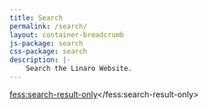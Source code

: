 ```yaml
---
title: Search
permalink: /search/
layout: container-breadcrumb
js-package: search
css-package: search
description: |-
    Search the Linaro Website.
---
```

<script>
  (function() {
    var fess = document.createElement('script');
    fess.type = 'text/javascript';
    fess.async = true;
    // fess.src is URL for FSS JS
    fess.src = '/assets/js/vendor/fess-ss-11.4.min.js';
    fess.charset = 'utf-8';
    fess.setAttribute('id', 'fess-ss');
    fess.setAttribute('enable-order', 'false');
    fess.setAttribute('link-target', '\_blank');
    // fess-url is URL for Fess Server
    fess.setAttribute('fess-url', 'https://search.linaro.org/json/?fields.label=Linaro');
    var s = document.getElementsByTagName('script')[0];
    s.parentNode.insertBefore(fess, s);
  })();
</script>

<fess:search-result-only></fess:search-result-only>